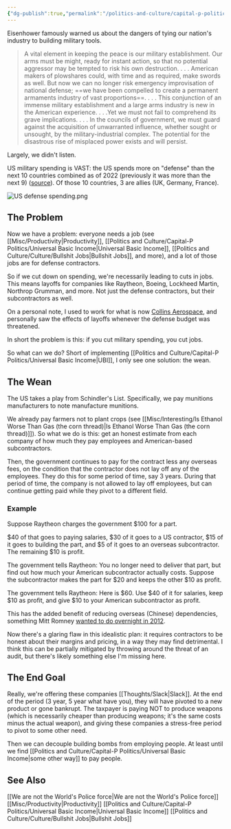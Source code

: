 ```yaml
---
{"dg-publish":true,"permalink":"/politics-and-culture/capital-p-politics/decoupling-the-military-industrial-complex/","tags":["politics","thoughts"],"noteIcon":2}
---
```



Eisenhower famously warned us about the dangers of tying our nation's industry to building military tools. 

> A vital element in keeping the peace is our military establishment. Our arms must be might, ready for instant action, so that no potential aggressor may be tempted to risk his own destruction. . . . American makers of plowshares could, with time and as required, make swords as well. But now we can no longer risk emergency improvisation of national defense; ==we have been compelled to create a permanent armaments industry of vast proportions==. . . . This conjunction of an immense military establishment and a large arms industry is new in the American experience. . . .Yet we must not fail to comprehend its grave implications. . . . In the councils of government, we must guard against the acquisition of unwarranted influence, whether sought or unsought, by the military-industrial complex. The potential for the disastrous rise of misplaced power exists and will persist.

Largely, we didn't listen.

US military spending is VAST: the US spends more on "defense" than the next 10 countries combined as of 2022 (previously it was more than the next 9) ([source](https://www.pgpf.org/blog/2023/04/the-united-states-spends-more-on-defense-than-the-next-10-countries-combined)). Of those 10 countries, 3 are allies (UK, Germany, France).

![US defense spending.png](/img/user/img/US%20defense%20spending.png)

## The Problem

Now we have a problem: everyone needs a job (see [[Misc/Productivity\|Productivity]], [[Politics and Culture/Capital-P Politics/Universal Basic Income\|Universal Basic Income]], [[Politics and Culture/Culture/Bullshit Jobs\|Bullshit Jobs]], and more), and a lot of those jobs are for defense contractors. 

So if we cut down on spending, we're necessarily leading to cuts in jobs. This means layoffs for companies like Raytheon, Boeing, Lockheed Martin, Northrop Grumman, and more. Not just the defense contractors, but their subcontractors as well. 

On a personal note, I used to work for what is now [Collins Aerospace](https://www.collinsaerospace.com/), and personally saw the effects of layoffs whenever the defense  budget was threatened.

In short the problem is this: if you cut military spending, you cut jobs.

So what can we do? Short of implementing [[Politics and Culture/Capital-P Politics/Universal Basic Income\|UBI]], I only see one solution: the wean.

## The Wean

The US takes a play from Schindler's List. Specifically, we pay munitions manufacturers to note manufacture munitions. 

We already pay farmers not to plant crops (see [[Misc/Interesting/Is Ethanol Worse Than Gas (the corn thread)\|Is Ethanol Worse Than Gas (the corn thread)]]). So what we do is this: get an honest estimate from each company of how much they pay employees and American-based subcontractors. 

Then, the government continues to pay for the contract less any overseas fees, on the condition that the contractor does not lay off any of the employees. They do this for some period of time, say 3 years. During that period of time, the company is not allowed to lay off employees, but can continue getting paid while they pivot to a different field. 

### Example
Suppose Raytheon charges the government $100 for a part. 

$40 of that goes to paying salaries, $30 of it goes to a US contractor, $15 of it goes to building the part, and $5 of it goes to an overseas subcontractor. The remaining $10 is profit. 

The government tells Raytheon: You no longer need to deliver that part, but find out how much your American subcontractor actually costs. Suppose the subcontractor makes the part for $20 and keeps the other $10 as  profit. 

The government tells Raytheon: Here is $60. Use $40 of it for salaries, keep $10 as profit, and give $10 to your American subcontractor as profit. 

This has the added benefit of reducing overseas (Chinese) dependencies, something Mitt Romney [wanted to do overnight in 2012](https://www.nytimes.com/2012/10/10/us/politics/as-romney-repeats-trade-message-bain-maintains-china-ties.html). 

Now there's a glaring flaw in this idealistic plan: it requires contractors to be honest about their margins and pricing, in a way they may find detrimental. I think this can be partially mitigated by throwing around the threat of an audit, but there's likely something else I'm missing here. 

## The End Goal

Really, we're offering these companies [[Thoughts/Slack\|Slack]]. At the end of the period (3 year, 5 year what have you), they will have pivoted to a new product or gone bankrupt. The taxpayer is paying NOT to produce weapons (which is necessarily cheaper than producing weapons; it's the same costs minus the actual weapon), and giving these companies a stress-free period to pivot to some other need.

Then we can decouple building bombs from employing people. At least until we find [[Politics and Culture/Capital-P Politics/Universal Basic Income\|some other way]] to pay people. 

## See Also 
[[We are not the World's Police force\|We are not the World's Police force]]
[[Misc/Productivity\|Productivity]]
[[Politics and Culture/Capital-P Politics/Universal Basic Income\|Universal Basic Income]]
[[Politics and Culture/Culture/Bullshit Jobs\|Bullshit Jobs]]